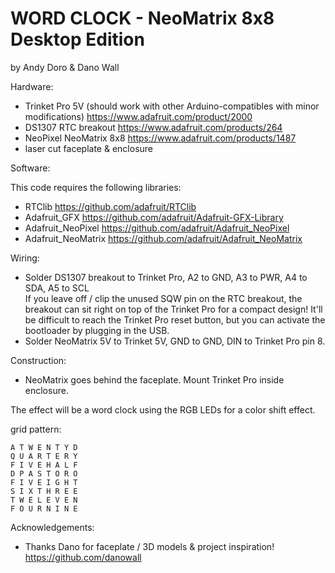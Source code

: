 WORD CLOCK - NeoMatrix 8x8 Desktop Edition
================
 by Andy Doro & Dano Wall
 
Hardware:
 
 - Trinket Pro 5V (should work with other Arduino-compatibles with minor modifications) https://www.adafruit.com/product/2000
 - DS1307 RTC breakout https://www.adafruit.com/products/264
 - NeoPixel NeoMatrix 8x8 https://www.adafruit.com/products/1487
 - laser cut faceplate & enclosure
 
Software:
 
This code requires the following libraries:
 
 - RTClib https://github.com/adafruit/RTClib
 - Adafruit_GFX https://github.com/adafruit/Adafruit-GFX-Library
 - Adafruit_NeoPixel https://github.com/adafruit/Adafruit_NeoPixel
 - Adafruit_NeoMatrix https://github.com/adafruit/Adafruit_NeoMatrix


Wiring:

 - Solder DS1307 breakout to Trinket Pro, A2 to GND, A3 to PWR, A4 to SDA, A5 to SCL  
   If you leave off / clip the unused SQW pin on the RTC breakout, the breakout can sit right on top of the Trinket Pro for a compact design! It'll be difficult to reach the Trinket Pro reset button, but you can activate the bootloader by plugging in the USB.
 - Solder NeoMatrix 5V to Trinket 5V, GND to GND, DIN to Trinket Pro pin 8.
 
 
Construction:

 - NeoMatrix goes behind the faceplate. Mount Trinket Pro inside enclosure.
 
 
 The effect will be a word clock using the RGB LEDs for a color shift effect.
 
grid pattern:
 ```
 A T W E N T Y D
 Q U A R T E R Y
 F I V E H A L F
 D P A S T O R O
 F I V E I G H T
 S I X T H R E E
 T W E L E V E N
 F O U R N I N E
 ```
 
Acknowledgements:
  - Thanks Dano for faceplate / 3D models & project inspiration! https://github.com/danowall
 


